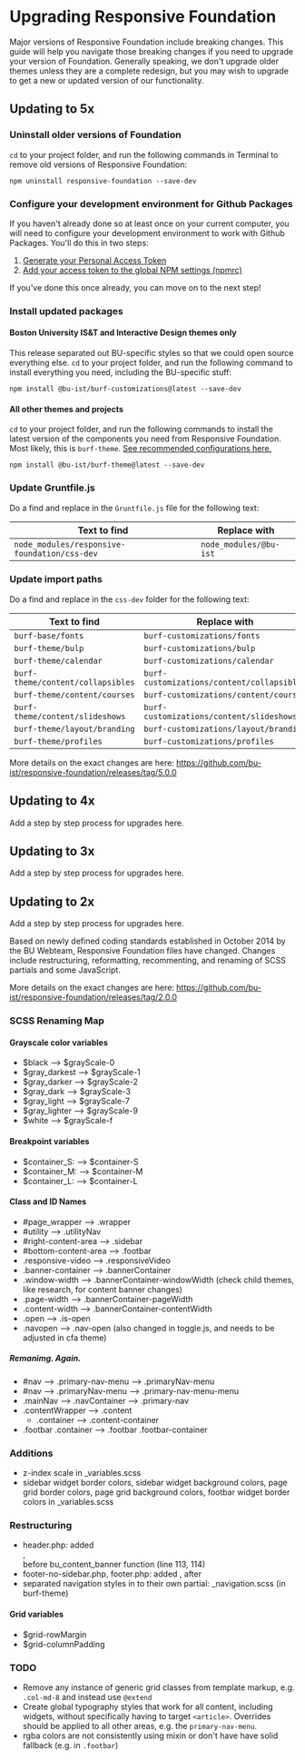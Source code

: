 # Upgrading Responsive Foundation

Major versions of Responsive Foundation include breaking changes. This guide
will help you navigate those breaking changes if you need to upgrade your version
of Foundation. Generally speaking, we don't upgrade older themes unless they are
a complete redesign, but you may wish to upgrade to get a new or updated version
of our functionality.

## Updating to 5x

### Uninstall older versions of Foundation

`cd` to your project folder, and run the following commands in Terminal
to remove old versions of Responsive Foundation:

`npm uninstall responsive-foundation --save-dev`

### Configure your development environment for Github Packages

If you haven't already done so at least once on your current computer,
you will need to configure your development environment to work with
Github Packages. You'll do this in two steps:

1. [Generate your Personal Access Token](https://github.com/bu-ist/responsive-foundation#generate-your-access-token)
2. [Add your access token to the global NPM settings (npmrc)](https://github.com/bu-ist/responsive-foundation#add-your-access-token-to-the-global-npm-settings-npmrc)

If you've done this once already, you can move on to the next step!

### Install updated packages

#### Boston University IS&T and Interactive Design themes only

This release separated out BU-specific styles so that we could open source everything
else. `cd` to your project folder, and run the following command to install everything 
you need, including the BU-specific stuff:

`npm install @bu-ist/burf-customizations@latest --save-dev`

#### All other themes and projects

`cd` to your project folder, and run the following commands to install the
latest version of the components you need from Responsive Foundation. Most
likely, this is `burf-theme`. [See recommended configurations here.](https://github.com/bu-ist/responsive-foundation#install-and-go)

`npm install @bu-ist/burf-theme@latest --save-dev`

### Update Gruntfile.js

Do a find and replace in the `Gruntfile.js` file for the following text:

| Text to find                                 | Replace with                         |
| -------------------------------------------- | ------------------------------------ |
| `node_modules/responsive-foundation/css-dev` | `node_modules/@bu-ist` |


### Update import paths

Do a find and replace in the `css-dev` folder for the following text:

| Text to find                      | Replace with                               |
| --------------------------------- | ------------------------------------------ |
| `burf-base/fonts`                 | `burf-customizations/fonts`                |
| `burf-theme/bulp`                 | `burf-customizations/bulp`                 |
| `burf-theme/calendar`             | `burf-customizations/calendar`             |
| `burf-theme/content/collapsibles` | `burf-customizations/content/collapsibles` |
| `burf-theme/content/courses`      | `burf-customizations/content/courses`      |
| `burf-theme/content/slideshows`   | `burf-customizations/content/slideshows`   |
| `burf-theme/layout/branding`      | `burf-customizations/layout/branding`      |
| `burf-theme/profiles`             | `burf-customizations/profiles`             |

More details on the exact changes are here: https://github.com/bu-ist/responsive-foundation/releases/tag/5.0.0

## Updating to 4x

Add a step by step process for upgrades here.

## Updating to 3x

Add a step by step process for upgrades here.

## Updating to 2x

Add a step by step process for upgrades here.

Based on newly defined coding standards established in October 2014 by the BU Webteam, Responsive Foundation files have changed. Changes include restructuring, reformatting, recommenting, and renaming of SCSS partials and some JavaScript.

More details on the exact changes are here: https://github.com/bu-ist/responsive-foundation/releases/tag/2.0.0

### SCSS Renaming Map

#### Grayscale color variables

* $black --> $grayScale-0
* $gray_darkest --> $grayScale-1
* $gray_darker --> $grayScale-2
* $gray_dark --> $grayScale-3
* $gray_light --> $grayScale-7
* $gray_lighter --> $grayScale-9
* $white --> $grayScale-f

#### Breakpoint variables

* $container_S: --> $container-S
* $container_M: --> $container-M
* $container_L: --> $container-L

#### Class and ID Names

* #page_wrapper --> .wrapper
* #utility --> .utilityNav
* #right-content-area --> .sidebar
* #bottom-content-area --> .footbar
* .responsive-video --> .responsiveVideo
* .banner-container --> .bannerContainer
* .window-width --> .bannerContainer-windowWidth (check child themes, like research, for content banner changes)
* .page-width --> .bannerContainer-pageWidth
* .content-width --> .bannerContainer-contentWidth
* .open --> .is-open
* .navopen --> .nav-open (also changed in toggle.js, and needs to be adjusted in cfa theme)

##### Remanimg. Again.

* #nav --> .primary-nav-menu --> .primaryNav-menu
* #nav --> .primaryNav-menu --> .primary-nav-menu-menu
* .mainNav --> .navContainer --> .primary-nav
* .contentWrapper --> .content
	* .container --> .content-container
* .footbar .container --> .footbar .footbar-container

### Additions

* z-index scale in _variables.scss
* sidebar widget border colors, sidebar widget background colors, page grid border colors, page grid background colors, footbar widget border colors in _variables.scss


### Restructuring

* header.php: added <div class="wrapper">, <div class="contentWrapper"> before bu_content_banner function (line 113, 114)
* footer-no-sidebar.php, footer.php: added </div><!-- .contentWrapper -->, </div><!-- .wrapper --> after <?php wp_footer(); ?>
* separated navigation styles in to their own partial: _navigation.scss (in burf-theme)

#### Grid variables

* $grid-rowMargin
* $grid-columnPadding

### TODO

* Remove any instance of generic grid classes from template markup, e.g. `.col-md-8` and instead use `@extend`
* Create global typography styles that work for all content, including widgets, without specifically having to target `<article>`. Overrides should be applied to all other areas, e.g. the `primary-nav-menu`.
* rgba colors are not consistently using mixin or don't have have solid fallback (e.g. in `.footbar`)
